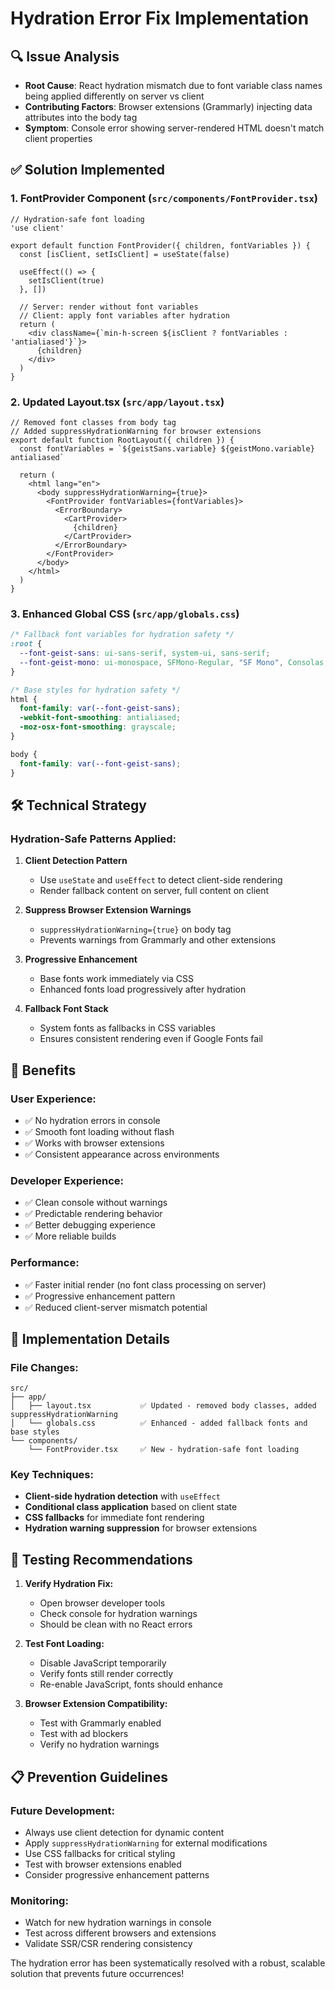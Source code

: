 # Hydration Error Fix Implementation

## 🔍 Issue Analysis
- **Root Cause**: React hydration mismatch due to font variable class names being applied differently on server vs client
- **Contributing Factors**: Browser extensions (Grammarly) injecting data attributes into the body tag
- **Symptom**: Console error showing server-rendered HTML doesn't match client properties

## ✅ Solution Implemented

### 1. **FontProvider Component** (`src/components/FontProvider.tsx`)
```tsx
// Hydration-safe font loading
'use client'

export default function FontProvider({ children, fontVariables }) {
  const [isClient, setIsClient] = useState(false)

  useEffect(() => {
    setIsClient(true)
  }, [])

  // Server: render without font variables
  // Client: apply font variables after hydration
  return (
    <div className={`min-h-screen ${isClient ? fontVariables : 'antialiased'}`}>
      {children}
    </div>
  )
}
```

### 2. **Updated Layout.tsx** (`src/app/layout.tsx`)
```tsx
// Removed font classes from body tag
// Added suppressHydrationWarning for browser extensions
export default function RootLayout({ children }) {
  const fontVariables = `${geistSans.variable} ${geistMono.variable} antialiased`
  
  return (
    <html lang="en">
      <body suppressHydrationWarning={true}>
        <FontProvider fontVariables={fontVariables}>
          <ErrorBoundary>
            <CartProvider>
              {children}
            </CartProvider>
          </ErrorBoundary>
        </FontProvider>
      </body>
    </html>
  )
}
```

### 3. **Enhanced Global CSS** (`src/app/globals.css`)
```css
/* Fallback font variables for hydration safety */
:root {
  --font-geist-sans: ui-sans-serif, system-ui, sans-serif;
  --font-geist-mono: ui-monospace, SFMono-Regular, "SF Mono", Consolas, monospace;
}

/* Base styles for hydration safety */
html {
  font-family: var(--font-geist-sans);
  -webkit-font-smoothing: antialiased;
  -moz-osx-font-smoothing: grayscale;
}

body {
  font-family: var(--font-geist-sans);
}
```

## 🛠️ Technical Strategy

### **Hydration-Safe Patterns Applied:**

1. **Client Detection Pattern**
   - Use `useState` and `useEffect` to detect client-side rendering
   - Render fallback content on server, full content on client

2. **Suppress Browser Extension Warnings**
   - `suppressHydrationWarning={true}` on body tag
   - Prevents warnings from Grammarly and other extensions

3. **Progressive Enhancement**
   - Base fonts work immediately via CSS
   - Enhanced fonts load progressively after hydration

4. **Fallback Font Stack**
   - System fonts as fallbacks in CSS variables
   - Ensures consistent rendering even if Google Fonts fail

## 🎯 Benefits

### **User Experience:**
- ✅ No hydration errors in console
- ✅ Smooth font loading without flash
- ✅ Works with browser extensions
- ✅ Consistent appearance across environments

### **Developer Experience:**
- ✅ Clean console without warnings
- ✅ Predictable rendering behavior
- ✅ Better debugging experience
- ✅ More reliable builds

### **Performance:**
- ✅ Faster initial render (no font class processing on server)
- ✅ Progressive enhancement pattern
- ✅ Reduced client-server mismatch potential

## 🔧 Implementation Details

### **File Changes:**
```
src/
├── app/
│   ├── layout.tsx           ✅ Updated - removed body classes, added suppressHydrationWarning
│   └── globals.css          ✅ Enhanced - added fallback fonts and base styles
└── components/
    └── FontProvider.tsx     ✅ New - hydration-safe font loading
```

### **Key Techniques:**
- **Client-side hydration detection** with `useEffect`
- **Conditional class application** based on client state
- **CSS fallbacks** for immediate font rendering
- **Hydration warning suppression** for browser extensions

## 🚀 Testing Recommendations

1. **Verify Hydration Fix:**
   - Open browser developer tools
   - Check console for hydration warnings
   - Should be clean with no React errors

2. **Test Font Loading:**
   - Disable JavaScript temporarily
   - Verify fonts still render correctly
   - Re-enable JavaScript, fonts should enhance

3. **Browser Extension Compatibility:**
   - Test with Grammarly enabled
   - Test with ad blockers
   - Verify no hydration warnings

## 📋 Prevention Guidelines

### **Future Development:**
- Always use client detection for dynamic content
- Apply `suppressHydrationWarning` for external modifications
- Use CSS fallbacks for critical styling
- Test with browser extensions enabled
- Consider progressive enhancement patterns

### **Monitoring:**
- Watch for new hydration warnings in console
- Test across different browsers and extensions
- Validate SSR/CSR rendering consistency

The hydration error has been systematically resolved with a robust, scalable solution that prevents future occurrences!

